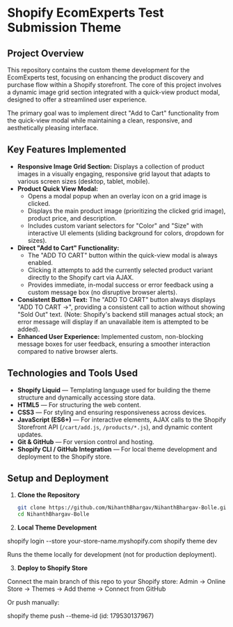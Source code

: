 # Shopify EcomExperts Test Submission Theme

## Project Overview

This repository contains the custom theme development for the EcomExperts test, focusing on enhancing the product discovery and purchase flow within a Shopify storefront. The core of this project involves a dynamic image grid section integrated with a quick-view product modal, designed to offer a streamlined user experience.

The primary goal was to implement direct "Add to Cart" functionality from the quick-view modal while maintaining a clean, responsive, and aesthetically pleasing interface.

## Key Features Implemented

- **Responsive Image Grid Section:** Displays a collection of product images in a visually engaging, responsive grid layout that adapts to various screen sizes (desktop, tablet, mobile).
- **Product Quick View Modal:**
  - Opens a modal popup when an overlay icon on a grid image is clicked.
  - Displays the main product image (prioritizing the clicked grid image), product price, and description.
  - Includes custom variant selectors for "Color" and "Size" with interactive UI elements (sliding background for colors, dropdown for sizes).
- **Direct "Add to Cart" Functionality:**
  - The "ADD TO CART" button within the quick-view modal is always enabled.
  - Clicking it attempts to add the currently selected product variant directly to the Shopify cart via AJAX.
  - Provides immediate, in-modal success or error feedback using a custom message box (no disruptive browser alerts).
- **Consistent Button Text:** The "ADD TO CART" button always displays "ADD TO CART →", providing a consistent call to action without showing "Sold Out" text. (Note: Shopify's backend still manages actual stock; an error message will display if an unavailable item is attempted to be added).
- **Enhanced User Experience:** Implemented custom, non-blocking message boxes for user feedback, ensuring a smoother interaction compared to native browser alerts.

## Technologies and Tools Used

- **Shopify Liquid** — Templating language used for building the theme structure and dynamically accessing store data.  
- **HTML5** — For structuring the web content.  
- **CSS3** — For styling and ensuring responsiveness across devices.  
- **JavaScript (ES6+)** — For interactive elements, AJAX calls to the Shopify Storefront API (`/cart/add.js`, `/products/*.js`), and dynamic content updates.  
- **Git & GitHub** — For version control and hosting.  
- **Shopify CLI / GitHub Integration** — For local theme development and deployment to the Shopify store.  

## Setup and Deployment

1. **Clone the Repository**
   ```bash
   git clone https://github.com/NihanthBhargav/NihanthBhargav-Bolle.git
   cd NihanthBhargav-Bolle
2. **Local Theme Development**

shopify login --store your-store-name.myshopify.com
shopify theme dev


Runs the theme locally for development (not for production deployment).

3. **Deploy to Shopify Store**

Connect the main branch of this repo to your Shopify store:
Admin → Online Store → Themes → Add theme → Connect from GitHub

Or push manually:

shopify theme push --theme-id <your-theme-id>(id: 179530137967)
